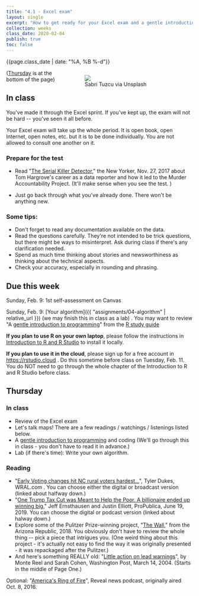 ```yaml
---
title: "4.1 - Excel exam"
layout: single
excerpt: "How to get ready for your Excel exam and a gentle introduction to programming"
collection: weeks
class_date: 2020-02-04
publish: true
toc: false
---
```


{{page.class_date | date: "%A, %B %-d"}}

<figure style="float:right;margin-left:5em;width:50%;">
<img src='{{"assets/images/sabri-tuzcu-unsplash.jpg" | relative_url }}'>
<figcaption>Sabri Tuzcu via Unsplash</figcaption>
</figure>

([Thursday](#thursday) is at the bottom of the page)

## In class

You've made it through the Excel sprint. If you've kept up, the exam will not be hard -- you've seen it all before.

Your Excel exam will take up the whole period. It is open book, open Internet, open notes, etc. but it is to be done individually. You are not allowed to consult one another on it.


### Prepare for the test

* Read "[The Serial Killer Detector](https://www.newyorker.com/magazine/2017/11/27/the-serial-killer-detector)," the New Yorker, Nov. 27, 2017 about Tom Hargrove's career as a data reporter and how it led to the Murder Accountability Project. (It'll make sense when you see the test. )

* Just go back through what you've already done. There won't be anything new.

### Some tips:

* Don't forget to read any documentation available on the data.
* Read the questions carefully. They're not intended to be trick questions, but there might be ways to misinterpret. Ask during class if there's any clarification needed.
* Spend as much time thinking about stories and newsworthiness as thinking about the technical aspects.
* Check your accuracy, especially in rounding and phrasing.

## Due this week

Sunday, Feb. 9: 1st self-assessment on Canvas

Sunday, Feb. 9: [Your algorithm]({{ "assignments/04-algorithm" | relative_url }}) (we may finish this in class as a lab) . You may want to review "A [gentle introduction to programming]({{site.rdocs}}/A02-programming)" from the [R study guide]({{site.rdocs}}) 


**If you plan to use R on your own laptop**, please follow the instructions in [Introduction to R and R Studio]({{site.rdocs}}/011-r-install) to install it locally.

**If you plan to use it in the cloud**, please sign up for a free account in https://rstudio.cloud . Do this sometime before class on Tuesday, Feb. 11. You do NOT need to go through the whole chapter of the Introduction to R and R Studio before class.

## Thursday

### In class

* Review of the Excel exam
* Let's talk maps! There are a few readings / watchings / listenings listed below.
* A [gentle introduction to programming]({{site.rdocs}}/A02-programming) and coding (We'll go through this in class - you don't have to read it in advance.)
* Lab (if there's time): Write your own algorithm.

### Reading

* "[Early Voting changes hit NC rural voters hardest...](https://www.wral.com/early-voting-changes-hit-nc-rural-voters-hardest-but-will-it-matter-in-2018-/17959224/)", Tyler Dukes, WRAL.com . You can choose either the digital or broadcast version (linked about halfway down.)
* "[One Trump Tax Cut was Meant to Help the Poor. A billionaire ended up winning big,](https://www.propublica.org/article/trump-inc-podcast-one-trump-tax-cut-meant-to-help-the-poor-a-billionaire-ended-up-winning-big)" Jeff Ernsthausen and  Justin Elliott, ProPublica, June 19, 2019. You can choose the digital or podcast version (linked about halway down.)
* Explore some of the Pulitzer Prize-winning project, "[The Wall](https://www.usatoday.com/border-wall/)," from the Arizona Republic, 2018.  You obviously don't have to review the whole thing -- pick a piece that intrigues you. (One weird thing about this project - it's actually not easy to find the way it was originally presented - it was repackaged after the Pulitzer.)
* And here's something REALLY old: "[Little action on lead warnings](https://www.dropbox.com/s/0ju5zx8upomtn0q/leadmaps.pdf?dl=0)", by Monte Reel and Sarah Cohen, Washington Post, March 14, 2004.  (Starts in the middle of Page One.)

Optional: "[America's Ring of Fire](https://www.revealnews.org/episodes/americas-ring-of-fire/)", Reveal news podcast, originally aired Oct. 8, 2016.
